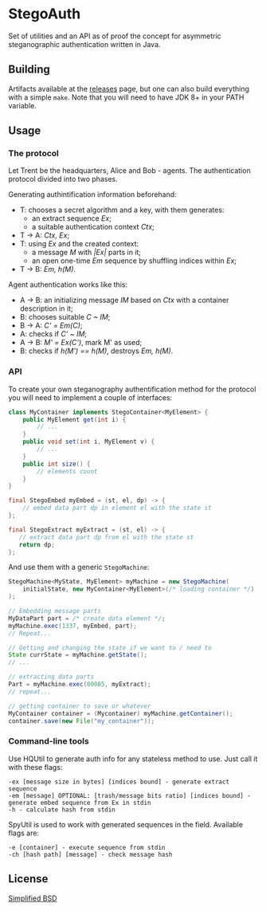 # StegoAuth
Set of utilities and an API as of proof the concept for asymmetric steganographic authentication written in Java.

## Building
Artifacts available at the [releases](https://github.com/LabunskyA/StegoAuth/releases) page, but one can also build everything with a simple `make`. Note that you will need to have JDK 8+ in your PATH variable.

## Usage
### The protocol
Let Trent be the headquarters, Alice and Bob - agents. The authentication protocol divided into two phases.

Generating authintification information beforehand:
- T: chooses a secret algorithm and a key, with them generates:
  - an extract sequence *Ex*;
  - a suitable authentication context *Ctx*;
- T -> A: *Ctx, Ex*;
- T: using *Ex* and the created context:
  - a message *M* with *|Ex|* parts in it;
  - an open one-time *Em* sequence by shuffling indices within *Ex*;
- T -> B: *Em, h(M)*.

Agent authentication works like this:
- A -> B: an initializing message *IM* based on *Ctx* with a container description in it;
- B: chooses suitable *C ~ IM*;
- B -> A: *C' = Em(C)*;
- A: checks if *C' ~ IM*;
- A -> B: *M' = Ex(C')*, mark M' as used;
- B: checks if *h(M') == h(M)*, destroys *Em, h(M)*.

### API
To create your own steganography authentification method for the protocol you will need to implement a couple of interfaces:
~~~java
class MyContainer implements StegoContainer<MyElement> {
    public MyElement get(int i) {
        // ...
    }
    public void set(int i, MyElement v) {
        // ...
    }
    public int size() {
        // elements count
    }
}

final StegoEmbed myEmbed = (st, el, dp) -> {
    // embed data part dp in element el with the state st
};

final StegoExtract myExtract = (st, el) -> {
   // extract data part dp from el with the state st
   return dp;
};
~~~

And use them with a generic `StegoMachine`:
~~~java
StegoMachine<MyState, MyElement> myMachine = new StegoMachine(
    initialState, new MyContainer<MyElement>(/* loading container */)
);

// Embedding message parts
MyDataPart part = /* create data element */;
myMachine.exec(1337, myEmbed, part);
// Repeat...

// Getting and changing the state if we want to / need to
State currState = myMachine.getState();
// ...

// extracting data parts
Part = myMachine.exec(80085, myExtract);
// repeat...

// getting container to save or whatever
MyContainer container = (Mycontainer) myMachine.getContainer();
container.save(new File("my_container"));
~~~

### Command-line tools
Use HQUtil to generate auth info for any stateless method to use.
Just call it with these flags:
~~~
-ex [message size in bytes] [indices bound] - generate extract sequence
-em [message] OPTIONAL: [trash/message bits ratio] [indices bound] - generate embed sequence from Ex in stdin
-h - calculate hash from stdin
~~~ 

SpyUtil is used to work with generated sequences in the field.
Available flags are:
~~~
-e [container] - execute sequence from stdin
-ch [hash path] [message] - check message hash
~~~

## License
[Simplified BSD](LICENCE)
